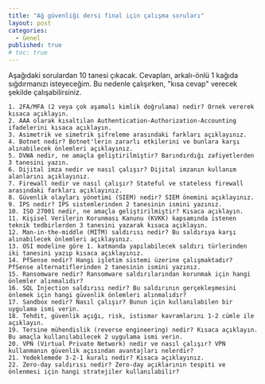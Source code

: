 ```yaml
---
title: "Ağ güvenliği dersi final için çalışma soruları"
layout: post
categories:
  - Genel
published: true
# toc: true
---
```

Aşağıdaki sorulardan 10 tanesi çıkacak. Cevapları, arkalı-önlü 1 kağıda sığdırmanızı isteyeceğim. Bu nedenle çalışırken, "kısa cevap" verecek şekilde çalışabilirsiniz.

    1. 2FA/MFA (2 veya çok aşamalı kimlik doğrulama) nedir? Örnek vererek kısaca açıklayın.
    2. AAA olarak kısaltılan Authentication-Authorization-Accounting ifadelerini kısaca açıklayın.
    3. Asimetrik ve simetrik şifreleme arasındaki farkları açıklayınız.
    4. Botnet nedir? Botnet'lerin zararlı etkilerini ve bunlara karşı alınabilecek önlemleri açıklayınız.
    5. DVWA nedir, ne amaçla geliştirilmiştir? Barındırdığı zafiyetlerden 3 tanesini yazın.
    6. Dijital imza nedir ve nasıl çalışır? Dijital imzanın kullanım alanlarını açıklayınız.
    7. Firewall nedir ve nasıl çalışır? Stateful ve stateless firewall arasındaki farkları açıklayınız.
    8. Güvenlik olayları yönetimi (SIEM) nedir? SIEM önemini açıklayınız.
    9. IPS nedir? IPS sistemlerinden 2 tanesinin ismini yazınız.
    10. ISO 27001 nedir, ne amaçla geliştirilmiştir? Kısaca açıklayın.
    11. Kişisel Verilerin Korunması Kanunu (KVKK) kapsamında istenen teknik tedbirlerden 3 tanesini yazarak kısaca açıklayın.
    12. Man-in-the-middle (MITM) saldırısı nedir? Bu saldırıya karşı alınabilecek önlemleri açıklayınız.
    13. OSI modeline göre 1. katmanda yapılabilecek saldırı türlerinden iki tanesini yazıp kısaca açıklayınız.
    14. PfSense nedir? Hangi işletim sistemi üzerine çalışmaktadır? PfSense alternatiflerinden 2 tanesinin ismini yazınız.
    15. Ransomware nedir? Ransomware saldırılarından korunmak için hangi önlemler alınmalıdır?
    16. SQL Injection saldırısı nedir? Bu saldırının gerçekleşmesini önlemek için hangi güvenlik önlemleri alınmalıdır?
    17. Sandbox nedir? Nasıl çalışır? Bunun için kullanılabilen bir uygulama ismi verin.
    18. Tehdit, güvenlik açığı, risk, istismar kavramlarını 1-2 cümle ile açıklayın.
    19. Tersine mühendislik (reverse engineering) nedir? Kısaca açıklayın. Bu amaçla kullanılabilecek 2 uygulama ismi verin.
    20. VPN (Virtual Private Network) nedir ve nasıl çalışır? VPN kullanmanın güvenlik açısından avantajları nelerdir?
    21. Yedeklemede 3-2-1 kuralı nedir? Kısaca açıklayınız.
    22. Zero-day saldırısı nedir? Zero-day açıklarının tespiti ve önlenmesi için hangi stratejiler kullanılabilir?